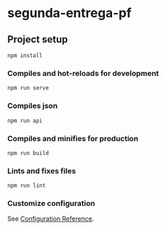 # segunda-entrega-pf

## Project setup
```
npm install
```

### Compiles and hot-reloads for development
```
npm run serve
```

### Compiles json
```
npm run api
```
### Compiles and minifies for production
```
npm run build
```

### Lints and fixes files
```
npm run lint
```

### Customize configuration
See [Configuration Reference](https://cli.vuejs.org/config/).
